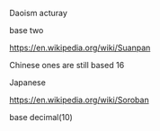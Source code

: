 Daoism acturay

base two

https://en.wikipedia.org/wiki/Suanpan

Chinese ones are still based 16

Japanese

https://en.wikipedia.org/wiki/Soroban

base decimal(10)
